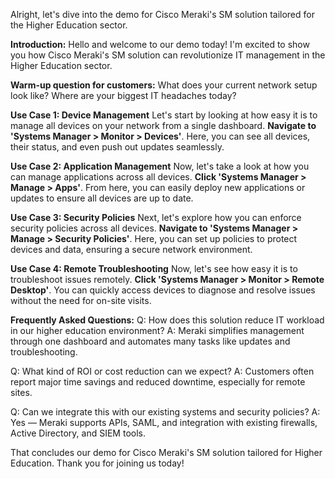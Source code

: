 Alright, let's dive into the demo for Cisco Meraki's SM solution tailored for the Higher Education sector.

**Introduction:**
Hello and welcome to our demo today! I'm excited to show you how Cisco Meraki's SM solution can revolutionize IT management in the Higher Education sector.

**Warm-up question for customers:**
What does your current network setup look like? Where are your biggest IT headaches today?

**Use Case 1: Device Management**
Let's start by looking at how easy it is to manage all devices on your network from a single dashboard. **Navigate to 'Systems Manager > Monitor > Devices'**. Here, you can see all devices, their status, and even push out updates seamlessly.

**Use Case 2: Application Management**
Now, let's take a look at how you can manage applications across all devices. **Click 'Systems Manager > Manage > Apps'**. From here, you can easily deploy new applications or updates to ensure all devices are up to date.

**Use Case 3: Security Policies**
Next, let's explore how you can enforce security policies across all devices. **Navigate to 'Systems Manager > Manage > Security Policies'**. Here, you can set up policies to protect devices and data, ensuring a secure network environment.

**Use Case 4: Remote Troubleshooting**
Now, let's see how easy it is to troubleshoot issues remotely. **Click 'Systems Manager > Monitor > Remote Desktop'**. You can quickly access devices to diagnose and resolve issues without the need for on-site visits.

**Frequently Asked Questions:**
Q: How does this solution reduce IT workload in our higher education environment?
A: Meraki simplifies management through one dashboard and automates many tasks like updates and troubleshooting.

Q: What kind of ROI or cost reduction can we expect?
A: Customers often report major time savings and reduced downtime, especially for remote sites.

Q: Can we integrate this with our existing systems and security policies?
A: Yes — Meraki supports APIs, SAML, and integration with existing firewalls, Active Directory, and SIEM tools.

That concludes our demo for Cisco Meraki's SM solution tailored for Higher Education. Thank you for joining us today!